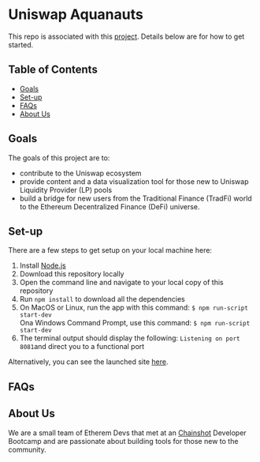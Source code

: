 # Uniswap Aquanauts
This repo is associated with this [project](https://hackmd.io/je_ats00Q2WWAJLynrGVKg). Details below are for how to get started. 

## Table of Contents
* [Goals](#Goals)
* [Set-up](#Set-up)
* [FAQs](#FAQs)
* [About Us](#About-Us)


## Goals

The goals of this project are to:
* contribute to the Uniswap ecosystem
* provide content and a data visualization tool for those new to Uniswap Liquidity Provider (LP) pools
* build a bridge for new users from the Traditional Finance (TradFi) world to the Ethereum Decentralized Finance (DeFi) universe.

## Set-up
There are a few steps to get setup on your local machine here:

1. Install [Node.js](https://nodejs.org/en/)
1. Download this repository locally
1. Open the command line and navigate to your local copy of this repository
1. Run `npm install` to download all the dependencies
2. On MacOS or Linux, run the app with this command:
`$ npm run-script start-dev`    
    Ona  Windows Command Prompt, use this command:
`$ npm run-script start-dev`
6. The terminal output should display the following:
`Listening on port 8081`and direct you to a functional port

Alternatively, you can see the launched site [here](old-feather-4136.on.fleek.co). 

## FAQs

## About Us

We are a small team of Etherem Devs that met at an [Chainshot](https://www.chainshot.com) Developer Bootcamp and are passionate about building tools for those new to the community.
